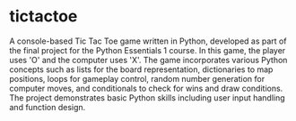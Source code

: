 # tictactoe
A console-based Tic Tac Toe game written in Python, developed as part of the final project for the Python Essentials 1 course. In this game, the player uses 'O' and the computer uses 'X'. The game incorporates various Python concepts such as lists for the board representation, dictionaries to map positions, loops for gameplay control, random number generation for computer moves, and conditionals to check for wins and draw conditions. The project demonstrates basic Python skills including user input handling and function design.

